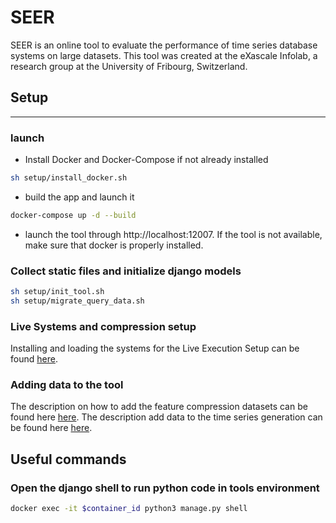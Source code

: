 
# SEER

SEER is an online tool to evaluate the performance of time series database systems on large datasets.
This tool was created at the eXascale Infolab, a research group at the University of Fribourg, Switzerland. 

## Setup
___

[//]: # (###  Prerequisites)

[//]: # ([//]: # &#40;- Ubuntu 20 &#40;including Ubuntu derivatives, e.g., Xubuntu&#41;; 128 GB RAM&#41;)
[//]: # (- Clone this repository )

[//]: # (- Install Docker and Docker-Compose)

[//]: # (___)


### launch
- Install Docker and Docker-Compose if not already installed
```bash
sh setup/install_docker.sh
```  

- build the app and launch it
```bash
docker-compose up -d --build
```

- launch the tool through http://localhost:12007. If the tool is not available, make sure that docker is properly installed.


### Collect static files and initialize django models

```bash
sh setup/init_tool.sh
sh setup/migrate_query_data.sh
```

[//]: # (### Load query data into django models)

[//]: # (Open the django shell)

[//]: # (```bash)

[//]: # (docker exec -it $container_id python3 manage.py shell)

[//]: # (```)

[//]: # (Inside the shell execute the following commands:)

[//]: # (```python)

[//]: # (from djangoProject.models.load_query_data import load_offline_query_data)

[//]: # (load_offline_query_data&#40;&#41;)

[//]: # (```)

[//]: # (Quit the django shell using Ctr-Z.)


###  Live Systems and compression setup 
Installing and loading the systems for the Live Execution Setup can be found [here](systems/README.md).


### Adding data to the tool
The description on how to add the feature compression datasets can be found here  [here](compression_data/README.md).
The description add data to the time series generation can be found here  [here](generation/README.md).


## Useful commands

### Open the django shell to run python code in tools environment

```bash
docker exec -it $container_id python3 manage.py shell
```
